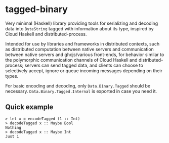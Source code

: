 tagged-binary
=============

Very minimal (Haskell) library providing tools for serializing and decoding data into
`ByteString` tagged with information about its type, inspired by Cloud Haskell
and distributed-process.

Intended for use by libraries and frameworks in distributed contexts, such as
distributed computation between native servers and communication between
native servers and ghcjs/various front-ends, for behavior similar to the
polymorphic communication channels of Cloud Haskell and distributed-process;
servers can send tagged data, and clients can choose to selectively accept,
ignore or queue incoming messages depending on their types.

For basic encoding and decoding, only `Data.Binary.Tagged` should be
necessary.  `Data.Binary.Tagged.Internal` is exported in case you need it.

Quick example
-------------

    > let x = encodeTagged (1 :: Int)
    > decodeTagged x :: Maybe Bool
    Nothing
    > decodeTagged x :: Maybe Int
    Just 1

